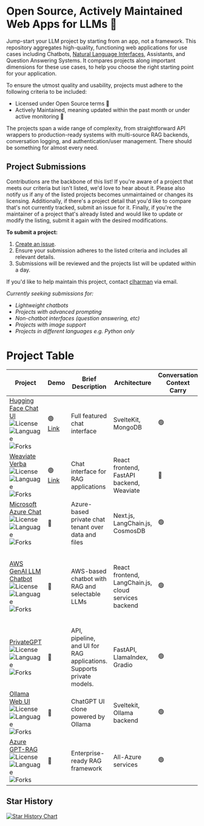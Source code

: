 # Open Source, Actively Maintained Web Apps for LLMs 💬

Jump-start your LLM project by starting from an app, not a framework. This repository aggregates high-quality, functioning web applications for use cases including Chatbots, [Natural Language Interfaces](https://colinharman.substack.com/i/137091060/natural-language-interfaces-nli), Assistants, and Question Answering Systems. It compares projects along important dimensions for these use cases, to help you choose the right starting point for your application.

To ensure the utmost quality and usability, projects must adhere to the following criteria to be included:

- Licensed under Open Source terms 💸
- Actively Maintained, meaning updated within the past month or under active monitoring 🚨

The projects span a wide range of complexity, from straightforward API wrappers to production-ready systems with multi-source RAG backends, conversation logging, and authentication/user management. There should be something for almost every need.

## Project Submissions
Contributions are the backbone of this list! If you're aware of a project that meets our criteria but isn't listed, we'd love to hear about it. Please also notify us if any of the listed projects becomes unmaintained or changes its licensing. Additionally, if there's a project detail that you'd like to compare that's not currently tracked, submit an issue for it. Finally, if you're the maintainer of a project that's already listed and would like to update or modify the listing, submit it again with the desired modifications.

**To submit a project:**

1. [Create an issue](https://github.com/snowfort-ai/awesome-llm-webapps/issues/new?assignees=clharman&labels=new_project%2Cupdate%2Cremove&projects=&template=contribution.yaml&title=%5BLLM%5D%3A+).
2. Ensure your submission adheres to the listed criteria and includes all relevant details.
3. Submissions will be reviewed and the projects list will be updated within a day.

If you'd like to help maintain this project, contact [clharman](https://github.com/clharman) via email.

_Currently seeking submissions for:_

- _Lightweight chatbots_
- _Projects with advanced prompting_
- _Non-chatbot interfaces (question answering, etc)_
- _Projects with image support_
- _Projects in different languages e.g. Python only_

# Project Table

| Project                                                                                                                                                                                                                                                                                                                                      | Demo                                    | Brief Description                                                    | Architecture                                         | Conversation Context Carry | Conversation History | Authentication            | Model Support                                                                         | Rich Text Support | Image Support | (RAG) Data Source(s)            | (RAG) Show Sources | (RAG) Data ingestion       | Quick Deploy           | Other Features                                   |
| -------------------------------------------------------------------------------------------------------------------------------------------------------------------------------------------------------------------------------------------------------------------------------------------------------------------------------------------- | --------------------------------------- | -------------------------------------------------------------------- | ---------------------------------------------------- | -------------------------- | -------------------- | ------------------------- | ------------------------------------------------------------------------------------- | ----------------- | ------------- | ------------------------------- | ------------------ | -------------------------- | ---------------------- | ------------------------------------------------ |
| [Hugging Face Chat UI](https://github.com/huggingface/chat-ui) ![License](https://img.shields.io/github/license/huggingface/chat-ui) ![Language](https://img.shields.io/github/languages/top/huggingface/chat-ui) ![Forks](https://img.shields.io/github/forks/huggingface/chat-ui)                                                          | 🟢 [Link](https://huggingface.co/chat/) | Full featured chat interface                                         | SvelteKit, MongoDB                                   | 🟢                         | 🟢                   | 🟢 OpenID                 | Hugging Face Inference API, local, Amazon SageMaker                                   | 🟢                | 🔴            | 🟢 Google search                | 🟢                 | 🔴                         | 🟢 Hugging Face Spaces | Theme configuration                              |
| [Weaviate Verba](https://github.com/weaviate/verba) ![License](https://img.shields.io/github/license/weaviate/verba) ![Language](https://img.shields.io/github/languages/top/weaviate/verba) ![Forks](https://img.shields.io/github/forks/weaviate/verba)<br>                                                                                | 🟢 [Link](https://verba.weaviate.io/)   | Chat interface for RAG applications                                  | React frontend, FastAPI backend, Weaviate            | 🔴                         | 🔴                   | 🔴                        | OpenAI                                                                                | 🟢                | 🔴            | 🟢 Weaviate                     | 🟢                 | 🟢 Via CLI                 | 🟢 Docker              | Semantic caching                                 |
| [Microsoft Azure Chat](https://github.com/microsoft/azurechat) ![License](https://img.shields.io/github/license/microsoft/azurechat) ![Language](https://img.shields.io/github/languages/top/microsoft/azurechat) ![Forks](https://img.shields.io/github/forks/microsoft/azurechat)                                                          | 🔴                                      | Azure-based private chat tenant over data and files                  | Next.js, LangChain.js, CosmosDB                      | 🟢                         | 🟢                   | 🟢 NextAuth               | OpenAI                                                                                | 🟢                | 🔴            | 🟢 Azure Cognitive Search       | 🔴                 | 🟢 UI single-file upload   | 🟢 Azure               |                                                  |
| [AWS GenAI LLM Chatbot](https://github.com/aws-samples/aws-genai-llm-chatbot) ![License](https://img.shields.io/github/license/aws-samples/aws-genai-llm-chatbot) ![Language](https://img.shields.io/github/languages/top/aws-samples/aws-genai-llm-chatbot) ![Forks](https://img.shields.io/github/forks/aws-samples/aws-genai-llm-chatbot) | 🔴                                      | AWS-based chatbot with RAG and selectable LLMs                       | React frontend, LangChain.js, cloud services backend | 🟢                         | 🟢                   | 🟢 Amazon Cognito         | Bedrock, SageMaker, Hugging Face Inference Endpoints, OpenAI, Anthropic, AI21, Cohere | 🔴                | 🔴            | 🟢 Postgres/ Kendra/ OpenSearch | 🟢                 | 🟢 UI file upload          | 🟢 AWS                 | User-selectable model and search backend         |
| [PrivateGPT](https://github.com/imartinez/privateGPT) ![License](https://img.shields.io/github/license/imartinez/privateGPT) ![Language](https://img.shields.io/github/languages/top/imartinez/privateGPT) ![Forks](https://img.shields.io/github/forks/imartinez/privateGPT)                                                                | 🔴                                      | API, pipeline, and UI for RAG applications. Supports private models. | FastAPI, LlamaIndex, Gradio                          | 🟢                         | 🔴                   | 🔴                        | Local, OpenAI, Sagemaker                                                              | 🔴                | 🔴            | 🟢 Qdrant, Chroma               | 🟢                 | 🟢 UI file upload          | 🔴                     |                                                  |
| [Ollama Web UI](https://github.com/ollama-webui/ollama-webui) ![License](https://img.shields.io/github/license/ollama-webui/ollama-webui) ![Language](https://img.shields.io/github/languages/top/ollama-webui/ollama-webui) ![Forks](https://img.shields.io/github/forks/ollama-webui/ollama-webui)                                         | 🔴                                      | ChatGPT UI clone powered by Ollama                                              | Sveltekit, Ollama backend                            | 🟢                         | 🟢                   | 🟢                        | Local: Any Ollama supported model                                                     | 🟢                | 🟢            | 🔴                              | 🔴                 | 🔴                         | 🟢 Docker Compose      |                                                  |
| [Azure GPT-RAG](https://github.com/Azure/GPT-RAG) ![License](https://img.shields.io/github/license/Azure/GPT-RAG) ![Language](https://img.shields.io/github/languages/top/Azure/GPT-RAG) ![Forks](https://img.shields.io/github/forks/Azure/GPT-RAG)                                                                                         | 🔴                                      | Enterprise-ready RAG framework                                       | All-Azure services                                   | 🟢                         | 🟢                   | 🟢 Azure Active Directory | OpenAI                                                                                | 🟢                | 🔴            | 🟢 Azure Cognitive Search       | 🟢                 | 🟢 Data source connections | 🟢 Azure               | Microsoft Teams bot integration, costs estimator |

## Star History

[![Star History Chart](https://api.star-history.com/svg?repos=snowfort-ai/awesome-llm-webapps&type=Date)](https://star-history.com/#snowfort-ai/awesome-llm-webapps&Date)
